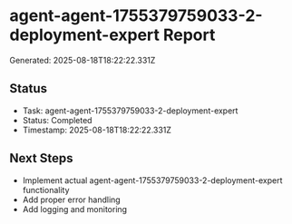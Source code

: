 # agent-agent-1755379759033-2-deployment-expert Report

Generated: 2025-08-18T18:22:22.331Z

## Status
- Task: agent-agent-1755379759033-2-deployment-expert
- Status: Completed
- Timestamp: 2025-08-18T18:22:22.331Z

## Next Steps
- Implement actual agent-agent-1755379759033-2-deployment-expert functionality
- Add proper error handling
- Add logging and monitoring
